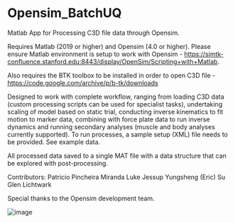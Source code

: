 # Opensim_BatchUQ
Matlab App for Processing C3D file data through Opensim.

Requires Matlab (2019 or higher) and Opensim (4.0 or higher).  Please ensure Matlab environment is setup to work with Opensim - https://simtk-confluence.stanford.edu:8443/display/OpenSim/Scripting+with+Matlab. 

Also requires the BTK toolbox to be installed in order to open C3D file - https://code.google.com/archive/p/b-tk/downloads

Designed to work with complete workflow, ranging from loading C3D data (custom processing scripts can be used for specialist tasks), undertaking scaling of model based on static trial, conducting inverse kinematics to fit motion to marker data, combining with force plate data to run inverse dynamics and running secondary analyses (muscle and body analyses currently supported). To run processes, a sample setup (XML) file needs to be provided. See example data. 

All processed data saved to a single MAT file with a data structure that can be explored with post-processing. 

Contributors: 
Patricio Pincheira Miranda
Luke Jessup
Yungsheng (Eric) Su
Glen Lichtwark

Special thanks to the Opensim development team.

![image](https://user-images.githubusercontent.com/8924887/162679601-522d7f17-d1ee-40fb-bc70-e481162517d3.png)
